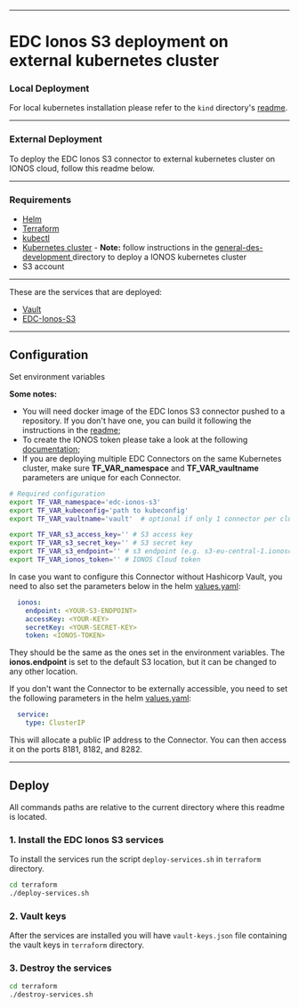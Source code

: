 ***
# EDC Ionos S3 deployment on external kubernetes cluster

### Local Deployment
For local kubernetes installation please refer to the ```kind``` directory's [readme](kind/README.md).

***
### External Deployment
To deploy the EDC Ionos S3 connector to external kubernetes cluster on IONOS cloud, follow this readme below.

***


### Requirements
- [Helm](https://helm.sh/docs/intro/install/)
- [Terraform](https://developer.hashicorp.com/terraform/downloads)
- [kubectl](https://kubernetes.io/docs/tasks/tools/install-kubectl/)
- [Kubernetes cluster](https://kubernetes.io/docs/setup/) - **Note:** follow instructions in the [general-des-development
](https://github.com/Digital-Ecosystems/general-des-development) directory to deploy a IONOS kubernetes cluster
- S3 account

***

These are the services that are deployed:
- [Vault](https://www.vaultproject.io/)
- [EDC-Ionos-S3](https://github.com/Digital-Ecosystems/edc-ionos-s3)

***

## Configuration

Set environment variables

**Some notes:**  
- You will need docker image of the EDC Ionos S3 connector pushed to a repository. If you don't have one, you can build it following the instructions in the [readme](/connector/README.md);
- To create the IONOS token please take a look at the following [documentation](/ionos_token.md);
- If you are deploying multiple EDC Connectors on the same Kubernetes cluster, make sure **TF_VAR_namespace** and **TF_VAR_vaultname** parameters are unique for each Connector.

```sh
# Required configuration
export TF_VAR_namespace='edc-ionos-s3'
export TF_VAR_kubeconfig='path to kubeconfig'
export TF_VAR_vaultname='vault'  # optional if only 1 connector per cluster

export TF_VAR_s3_access_key='' # S3 access key
export TF_VAR_s3_secret_key='' # S3 secret key
export TF_VAR_s3_endpoint='' # s3 endpoint (e.g. s3-eu-central-1.ionoscloud.com)
export TF_VAR_ionos_token='' # IONOS Cloud token
```

In case you want to configure this Connector without Hashicorp Vault, you need to also set the parameters below in the helm [values.yaml](deployment/helm/edc-ionos-s3/values.yaml):

```yaml
  ionos:
    endpoint: <YOUR-S3-ENDPOINT>
    accessKey: <YOUR-KEY>
    secretKey: <YOUR-SECRET-KEY>
    token: <IONOS-TOKEN>
```

They should be the same as the ones set in the environment variables. The **ionos.endpoint** is set to the default S3 location, but it can be changed to any other location.


If you don't want the Connector to be externally accessible, you need to set the following parameters in the helm [values.yaml](deployment/helm/edc-ionos-s3/values.yaml):

```yaml
  service:
    type: ClusterIP
```

This will allocate a public IP address to the Connector. You can then access it on the ports 8181, 8182, and 8282.

***

## Deploy

All commands paths are relative to the current directory where this readme is located.

### 1. Install the EDC Ionos S3 services

To install the services run the script ```deploy-services.sh``` in ```terraform``` directory.

```sh
cd terraform
./deploy-services.sh
```

### 2. Vault keys
After the services are installed you will have ```vault-keys.json``` file containing the vault keys in ```terraform``` directory.

### 3. Destroy the services

```sh
cd terraform
./destroy-services.sh
```
